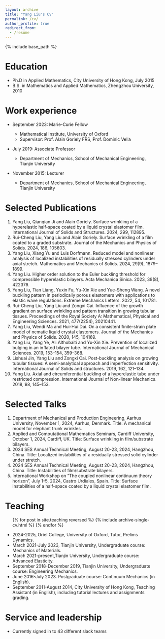 ```yaml
---
layout: archive
title: "Yang Liu's CV"
permalink: /cv/
author_profile: true
redirect_from:
  - /resume
---
```


{% include base_path %}

Education
======
* Ph.D in Applied Mathematics, City University of Hong Kong, July 2015
* B.S. in Mathematics and Applied Mathematics, Zhengzhou University, 2010

Work experience
======
* September 2023: Marie-Curie Fellow
  * Mathematical Institute, University of Oxford
  * Supervisor: Prof. Alain Goriely FRS, Prof. Dominic Vella

* July 2019: Associate Professor 
  * Department of Mechanics, School of Mechanical Engineering, Tianjin University

* November 2015: Lecturer 
  * Department of Mechanics, School of Mechanical Engineering, Tianjin University

  
Selected Publications
======
  
1. Yang Liu, Qianqian Ji and Alain Goriely. Surface wrinkling of a hyperelastic half-space coated by a liquid crystal elastomer film. International Journal of Solids and Structures. 2024, 299, 112895.
2. Rui-Cheng Liu, Yang Liu and Alain Goriely. Surface wrinkling of a film coated to a graded substrate. Journal of the Mechanics and Physics of Solids. 2024, 186, 105603.  
3. Yang Liu, Xiang Yu and Luis Dorfmann. Reduced model and nonlinear analysis of localized instabilities of residually stressed cylinders under axial stretch. Mathematics and Mechanics of Solids. 2024, 29(9), 1879–1899.
4. Yang Liu. Higher order solution to the Euler buckling threshold for compressible hyperelastic bilayers. Acta Mechanica Sinica. 2023, 39(8), 422379.
5. Yang Liu, Tian Liang, Yuxin Fu, Yu-Xin Xie and Yue-Sheng Wang. A novel buckling pattern in periodically porous elastomers with applications to elastic wave regulations. Extreme Mechanics Letters. 2022, 54, 101781.
7. Rui-Cheng Liu, Yang Liu and Zongxi Cai. Influence of the growth gradient on surface wrinkling and pattern transition in growing tubular tissues. Proceedings of the Royal Society A: Mathematical, Physical and Engineering Sciences. 2021, 477(2254), 20210441.
8. Yang Liu, Wendi Ma and Hui-Hui Dai. On a consistent finite-strain plate model of nematic liquid crystal elastomers. Journal of the Mechanics and Physics of Solids. 2020, 145, 104169.
9. Yang Liu, Yang Ye, Ali Althobaiti and Yu-Xin Xie. Prevention of localized bulging in an inflated bilayer tube. International Journal of Mechanical Sciences. 2019, 153–154, 359–368.
10. Lishuai Jin, Yang Liu and Zongxi Cai. Post-buckling analysis on growing tubular tissues: A semi-analytical approach and imperfection sensitivity. International Journal of Solids and structures. 2019, 162, 121–134.
11. Yang Liu. Axial and circumferential buckling of a hyperelastic tube under restricted compression. International Journal of Non-linear Mechanics. 2018, 98, 145–153.
  
Selected Talks
======
  1. Department of Mechanical and Production Engineering, Aarhus University, November 1, 2024, Aarhus, Denmark. Title: A mechanical model for elephant trunk wrinkles.
  2. Applied and Computational Mathematics Seminars, Cardiff University, October 1, 2024, Cardiff, UK. Title: Surface wrinkling in film/substrate bilayers.
  3. 2024 SES Annual Technical Meeting, August 20-23, 2024, Hangzhou, China. Title: Localized instabilities of a residually stressed solid cylinder under stretch.
  4. 2024 SES Annual Technical Meeting, August 20-23, 2024, Hangzhou, China. Title: Instabilities of film/substrate bilayers.
  5. International Workshop on “The coupled nonlinear continuum theory horizon”, July 1-5, 2024, Castro Urdiales, Spain. Title: Surface instabilities of a half-space coated by a liquid crystal elastomer film.
  
  
Teaching
======
 <ul>{% for post in site.teaching reversed %}
    {% include archive-single-cv.html %}
  {% endfor %}</ul>

* 2024-2025, Oriel College, University of Oxford, Tutor, Prelims Dynamics.
* March 2021-July 2023, Tianjin University, Undergraduate course: Mechanics of Materials.
* March 2021-present,Tianjin University, Undergraduate course: Advanced Elasticity.
* September 2018-December 2019, Tianjin University, Undergraduate course: Engineering Mechanics.
* June 2016-July 2023. Postgraduate course: Continuum Mechanics (in English).
* September 2011-August 2014, City University of Hong Kong, Teaching Assistant (in English), including tutorial lectures and assignments grading.
  
Service and leadership
======
* Currently signed in to 43 different slack teams
